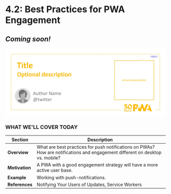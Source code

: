 # 4.2: Best Practices for PWA Engagement

## *Coming soon!*

![Placeholder Banner Only. Replace when final assets ready.](_media/week4-placeholder.jpg)

### WHAT WE'LL COVER TODAY

| Section | Description |
| ------- | ----------- |
| **Overview** | What are best practices for push notifications on PWAs? How are notifications and engagement different on desktop vs. mobile? |
| **Motivation** | A PWA with a good engagement strategy will have a more active user base. |
| **Example** | Working with push-notifications. |
| **References** | Notifying Your Users of Updates, Service Workers |
